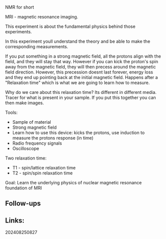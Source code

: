 NMR for short

MRI - magnetic resonance imaging.

This experiment is about the fundamental physics behind those experiments.

In this experiment youll understand the theory and be able to make the corresponding measurements.

If you put something in a strong magnetic field, all the protons align with the field, and they will stay that way. However if you can kick the proton's spin away from the magnetic field, they will then precess around the magnetic field direction. However, this precession doesnt last forever, energy loss and they end up pointing back at the initial magnetic field. Happens after a "Relaxation time" which is what we are going to learn how to measure. 

Why do we care about this relaxation time? Its different in different media. Tracer for what is present in your sample. If you put this together you can then make images.

Tools: 
- Sample of material
- Strong magnetic field
- Learn how to use this device: kicks the protons, use induction to measure the protons response (in time)
- Radio frequency signals 
- Oscilloscope 


Two relaxation time: 
- T1 - spin/lattice relaxation time
- T2 - spin/spin relaxation time

Goal: Learn the underlying physics of nuclear magnetic resonance foundation of MRI


## Follow-ups


## Links: 



202408250827
